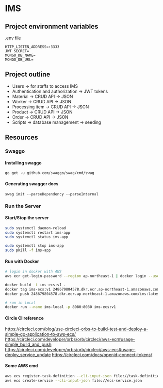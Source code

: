 # IMS

## Project environment variables

.env file
```
HTTP_LISTEN_ADDRESS=:3333
JWT_SECRET=
MONGO_DB_NAME=
MONGO_DB_URL=

```

## Project outline

- Users -> for staffs to access IMS
- Authentication and authorization -> JWT tokens
- Material -> CRUD API -> JSON
- Worker -> CRUD API -> JSON
- Processing item -> CRUD API -> JSON
- Product -> CRUD API -> JSON
- Order -> CRUD API -> JSON
- Scripts -> database management -> seeding

## Resources

### Swaggo

#### Installing swaggo

```
go get -u github.com/swaggo/swag/cmd/swag
```

#### Generating swagger docs

```
swag init --parseDependency --parseInternal
```

### Run the Server

#### Start/Stop the server

```bash
sudo systemctl daemon-reload
sudo systemctl restart ims-app
sudo systemctl status ims-app

sudo systemctl stop ims-app
sudo pkill -f ims-app
```

#### Run with Docker

```bash
# login in docker with AWS
aws ecr get-login-password --region ap-northeast-1 | docker login --username AWS --password-stdin 248679804578.dkr.ecr.ap-northeast-1.amazonaws.com

docker build -t ims-ecs:v1 .
docker tag ims-ecs:v1 248679804578.dkr.ecr.ap-northeast-1.amazonaws.com/ims:latest
docker push 248679804578.dkr.ecr.ap-northeast-1.amazonaws.com/ims:latest

# run in local
docker run --name ims-local -p 8080:8080 ims-ecs:v1
```

#### Circle CI reference

<https://circleci.com/blog/use-circleci-orbs-to-build-test-and-deploy-a-simple-go-application-to-aws-ecs/>
<https://circleci.com/developer/orbs/orb/circleci/aws-ecr#usage-simple_build_and_push>
<https://circleci.com/developer/orbs/orb/circleci/aws-ecs#usage-deploy_service_update>
<https://circleci.com/docs/openid-connect-tokens/>

#### Some AWS cmd

```bash
aws ecs register-task-definition --cli-input-json file://task-definition.json
aws ecs create-service --cli-input-json file://ecs-service.json
```
